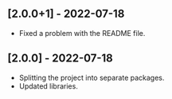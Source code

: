 ## [2.0.0+1] - 2022-07-18

* Fixed a problem with the README file.

## [2.0.0] - 2022-07-18

* Splitting the project into separate packages.
* Updated libraries.